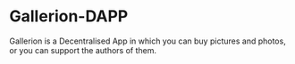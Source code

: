 # Gallerion-DAPP
Gallerion is a Decentralised App in which you can buy pictures and photos, or you can support the authors of them.
